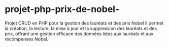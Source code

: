 # projet-php-prix-de-nobel-
Projet CRUD en PHP pour la gestion des lauréats et des prix Nobel il permet la création, la lecture, la mise à jour et la suppression des lauréats et des prix, offrant une gestion efficace des données liées aux lauréats et aux récompenses Nobel.
